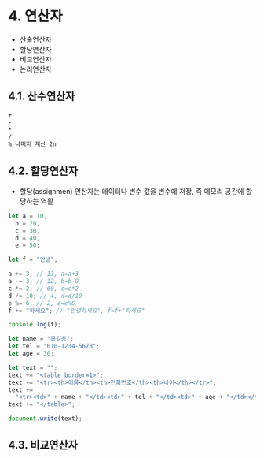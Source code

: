 # 4. 연산자

- 산술연산자
- 할당연산자
- 비교연산자
- 논리연산자

## 4.1. 산수연산자

```txt
+
-
*
/
% 나머지 계산 2n
```

## 4.2. 할당연산자

- 할당(assignmen) 연산자는 데이터나 변수 값을 변수에 저장, 즉 메모리 공간에 할당하는 역활

```js
let a = 10,
  b = 20,
  c = 30,
  d = 40,
  e = 50;

let f = "안녕";

a += 3; // 13, a=a+3
a -= 3; // 12, b=b-8
c *= 2; // 60, c=c*2
d /= 10; // 4, d=d/10
e %= 6; // 2, e=e%6
f += "하세요"; // "안녕하세요", f=f+"하세요"

console.log(f);
```

```js
let name = "홍길동";
let tel = "010-1234-5678";
let age = 30;

let text = "";
text += "<table border=1>";
text += "<tr><th>이름</th><th>전화번호</th><th>나이</th></tr>";
text +=
  "<tr><td>" + name + "</td><td>" + tel + "</td><td>" + age + "</td></tr>";
text += "</table>";

document.write(text);
```

## 4.3. 비교연산자
